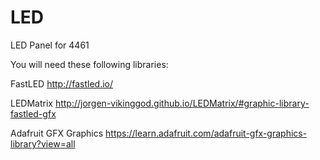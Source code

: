 # LED
LED Panel for 4461

You will need these following libraries:

FastLED http://fastled.io/

LEDMatrix http://jorgen-vikinggod.github.io/LEDMatrix/#graphic-library-fastled-gfx

Adafruit GFX Graphics https://learn.adafruit.com/adafruit-gfx-graphics-library?view=all
